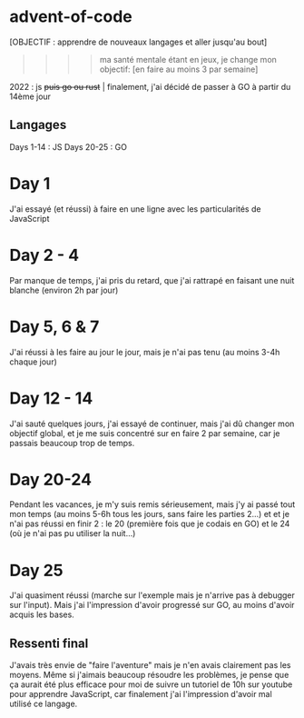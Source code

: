 # advent-of-code

[OBJECTIF : apprendre de nouveaux langages et aller jusqu'au bout]
>>>> ma santé mentale étant en jeux, je change mon objectif: [en faire au moins 3 par semaine]

2022 : js ~~puis go ou rust~~ | finalement, j'ai décidé de passer à GO à partir du 14ème jour

## Langages

Days 1-14 : JS
Days 20-25 : GO

# Day 1
J'ai essayé (et réussi) à faire en une ligne avec les particularités de JavaScript

# Day 2 - 4
Par manque de temps, j'ai pris du retard, que j'ai rattrapé en faisant une nuit blanche (environ 2h par jour)

# Day 5, 6 & 7
J'ai réussi à les faire au jour le jour, mais je n'ai pas tenu (au moins 3-4h chaque jour)

# Day 12 - 14
J'ai sauté quelques jours, j'ai essayé de continuer, mais j'ai dû changer mon objectif global, et je me suis concentré sur en faire 2 par semaine, car je passais beaucoup trop de temps.

# Day 20-24
Pendant les vacances, je m'y suis remis sérieusement, mais j'y ai passé tout mon temps (au moins 5-6h tous les jours, sans faire les parties 2...) et et je n'ai pas réussi  en finir 2 : le 20 (première fois que je codais en GO) et le 24 (où je n'ai pas pu utiliser la nuit...)

# Day 25
J'ai quasiment réussi (marche sur l'exemple mais je n'arrive pas à debugger sur l'input). Mais j'ai l'impression d'avoir progressé sur GO, au moins d'avoir acquis les bases.

## Ressenti final
J'avais très envie de "faire l'aventure" mais je n'en avais clairement pas les moyens. Même si j'aimais beaucoup résoudre les problèmes, je pense que ça aurait été plus efficace pour moi de suivre un tutoriel de 10h sur youtube pour apprendre JavaScript, car finalement j'ai l'impression d'avoir mal utilisé ce langage.

